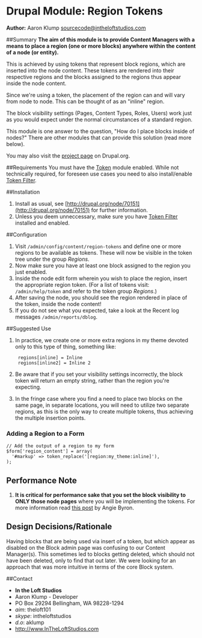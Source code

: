 # Drupal Module: Region Tokens
**Author:** Aaron Klump  <sourcecode@intheloftstudios.com>

##Summary
**The aim of this module is to provide Content Managers with a means to place a region (one or more blocks) anywhere within the content of a node (or entity).**

This is achieved by using tokens that represent block regions, which are inserted into the node content.  These tokens are rendered into their respective regions and the blocks assigned to the regions thus appear inside the node content.

Since we're using a token, the placement of the region can and will vary from node to node.  This can be thought of as an "inline" region.

The block visibility settings (Pages, Content Types, Roles, Users) work just as you would expect under the normal circumstances of a standard region.

This module is one answer to the question, "How do I place blocks inside of nodes?"  There are other modules that can provide this solution (read more below).

You may also visit the [project page](http://www.drupal.org/project/region_tokens) on Drupal.org.

##Requirements
You must have the [Token](https://drupal.org/project/token) module enabled.  While not technically required, for foreseen use cases you need to also install/enable [Token Filter](https://drupal.org/project/token_filter).

##Installation
1. Install as usual, see [http://drupal.org/node/70151](http://drupal.org/node/70151) for further information.
2. Unless you deem unneccessary, make sure you have [Token Filter](https://drupal.org/project/token_filter) installed and enabled.

##Configuration
1. Visit `/admin/config/content/region-tokens` and define one or more regions to be available as tokens.  These will now be visible in the token tree under the group _Regions_.
2. Now make sure you have at least one block assigned to the region you just enabled.
3. Inside the node edit form wherein you wish to place the region, insert the appropriate region token. (For a list of tokens visit: `/admin/help/token` and refer to the token group _Regions_.)
4. After saving the node, you should see the region rendered in place of the token, inside the node content!
5. If you do not see what you expected, take a look at the Recent log messages `/admin/reports/dblog`.

##Suggested Use
1. In practice, we create one or more extra regions in my theme devoted only to this type of thing, something like:

        regions[inline] = Inline
        regions[inline2] = Inline 2        
        
2. Be aware that if you set your visibility settings incorrectly, the block token will return an empty string, rather than the region you're expecting.

3. In the fringe case where you find a need to place two blocks on the same page, in separate locations, you will need to utilize two separate regions, as this is the only way to create multiple tokens, thus achieving the multiple insertion points.

### Adding a Region to a Form

    // Add the output of a region to my form
    $form['region_content'] = array(
      '#markup' => token_replace('[region:my_theme:inline]'),
    );

## Performance Note
1. **It is critical for performance sake that you set the block visibility to ONLY those node pages** where you will be implementing the tokens.  For more information read [this post](http://www.lullabot.com/blog/article/drupal-performance-tip-block-visibility) by Angie Byron.

## Design Decisions/Rationale
Having blocks that are being used via insert of a token, but which appear as disabled on the Block admin page was confusing to our Content Manager(s).  This sometimes led to blocks getting deleted, which should not have been deleted, only to find that out later.  We were looking for an approach that was more intuitive in terms of the core Block system.

##Contact
* **In the Loft Studios**
* Aaron Klump - Developer
* PO Box 29294 Bellingham, WA 98228-1294
* _aim_: theloft101
* _skype_: intheloftstudios
* _d.o_: aklump
* <http://www.InTheLoftStudios.com>
